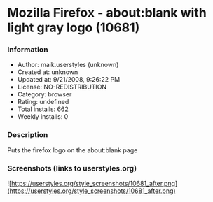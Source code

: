 # Mozilla Firefox - about:blank with light gray logo (10681)

### Information
- Author: maik.userstyles (unknown)
- Created at: unknown
- Updated at: 9/21/2008, 9:26:22 PM
- License: NO-REDISTRIBUTION
- Category: browser
- Rating: undefined
- Total installs: 662
- Weekly installs: 0


### Description
Puts the firefox logo on the about:blank page


### Screenshots (links to userstyles.org)
![https://userstyles.org/style_screenshots/10681_after.png](https://userstyles.org/style_screenshots/10681_after.png)


